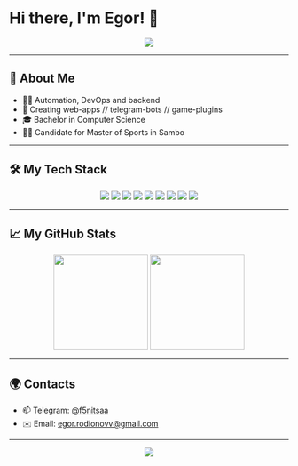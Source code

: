 # Hi there, I'm Egor! 👋

<p align="center">
  <img src="https://capsule-render.vercel.app/api?type=venom&height=300&color=0:EEFF00,30:99FF00,60:00FF66,100:00B386&text=Python&fontColor=FFFFFF" />
</p>

---

## 🚀 About Me
 
- 🧑‍💻 Automation, DevOps and backend
- 🧩 Creating web-apps // telegram-bots // game-plugins
- 🎓 Bachelor in Computer Science
- 🤼‍♂️ Candidate for Master of Sports in Sambo

---

## 🛠️ My Tech Stack

<p align="center">
  <!-- Python -->
  <img src="https://img.shields.io/badge/Python-3776AB?style=for-the-badge&logo=python&logoColor=white"/>
  <img src="https://img.shields.io/badge/Django%20Rest%20Framework-092E20?style=for-the-badge&logo=django&logoColor=white"/>
  <img src="https://img.shields.io/badge/FastAPI-009688?style=for-the-badge&logo=fastapi&logoColor=white"/>
  <img src="https://img.shields.io/badge/Flask-000000?style=for-the-badge&logo=flask&logoColor=white"/>
  <!-- JavaScript -->
  <img src="https://img.shields.io/badge/JavaScript-F7DF1E?style=for-the-badge&logo=javascript&logoColor=black"/>
  <!-- Jenkins -->
  <img src="https://img.shields.io/badge/Jenkins-D24939?style=for-the-badge&logo=jenkins&logoColor=white"/>
  <!-- Git -->
  <img src="https://img.shields.io/badge/Git-F05032?style=for-the-badge&logo=git&logoColor=white"/>
  <!-- PostgreSQL -->
  <img src="https://img.shields.io/badge/PostgreSQL-4169E1?style=for-the-badge&logo=postgresql&logoColor=white"/>
  <!-- Docker -->
  <img src="https://img.shields.io/badge/Docker-2496ED?style=for-the-badge&logo=docker&logoColor=white"/>
</p>


---

## 📈 My GitHub Stats

<p align="center">
  <img src="https://github-readme-stats.vercel.app/api?username=NeewMeta88&show_icons=true&theme=tokyonight" height="170"/>
  <img src="https://github-readme-stats.vercel.app/api/top-langs/?username=NeewMeta88&layout=compact&theme=tokyonight" height="170"/>
</p>

---

## 🌍 Contacts

- 📫 Telegram: [@f5nitsaa](https://t.me/f5nitsaa)
- ✉️ Email: egor.rodionovv@gmail.com

---

<p align="center">
  <img src="https://capsule-render.vercel.app/api?type=waving&color=0:EEFF00,30:99FF00,60:00FF66,100:00B386&height=100&section=footer"/>
</p>
